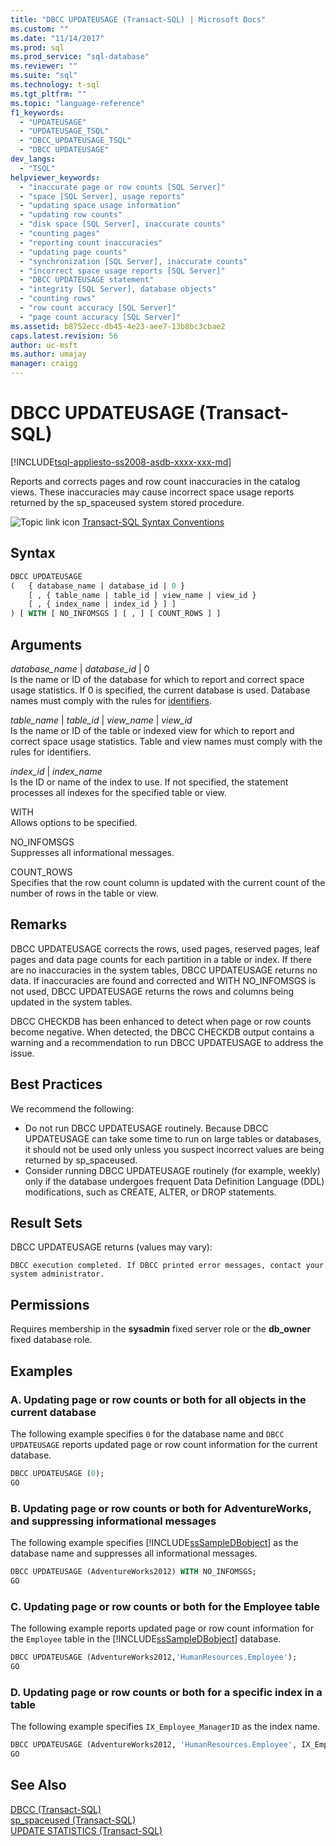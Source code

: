 ```yaml
---
title: "DBCC UPDATEUSAGE (Transact-SQL) | Microsoft Docs"
ms.custom: ""
ms.date: "11/14/2017"
ms.prod: sql
ms.prod_service: "sql-database"
ms.reviewer: ""
ms.suite: "sql"
ms.technology: t-sql
ms.tgt_pltfrm: ""
ms.topic: "language-reference"
f1_keywords: 
  - "UPDATEUSAGE"
  - "UPDATEUSAGE_TSQL"
  - "DBCC_UPDATEUSAGE_TSQL"
  - "DBCC UPDATEUSAGE"
dev_langs: 
  - "TSQL"
helpviewer_keywords: 
  - "inaccurate page or row counts [SQL Server]"
  - "space [SQL Server], usage reports"
  - "updating space usage information"
  - "updating row counts"
  - "disk space [SQL Server], inaccurate counts"
  - "counting pages"
  - "reporting count inaccuracies"
  - "updating page counts"
  - "synchronization [SQL Server], inaccurate counts"
  - "incorrect space usage reports [SQL Server]"
  - "DBCC UPDATEUSAGE statement"
  - "integrity [SQL Server], database objects"
  - "counting rows"
  - "row count accuracy [SQL Server]"
  - "page count accuracy [SQL Server]"
ms.assetid: b8752ecc-db45-4e23-aee7-13b8bc3cbae2
caps.latest.revision: 56
author: uc-msft
ms.author: umajay
manager: craigg
---
```

# DBCC UPDATEUSAGE (Transact-SQL)
[!INCLUDE[tsql-appliesto-ss2008-asdb-xxxx-xxx-md](../../includes/tsql-appliesto-ss2008-asdb-xxxx-xxx-md.md)]

Reports and corrects pages and row count inaccuracies in the catalog views. These inaccuracies may cause incorrect space usage reports returned by the sp_spaceused system stored procedure.
  
![Topic link icon](../../database-engine/configure-windows/media/topic-link.gif "Topic link icon") [Transact-SQL Syntax Conventions](../../t-sql/language-elements/transact-sql-syntax-conventions-transact-sql.md)
  
## Syntax  
  
```sql
DBCC UPDATEUSAGE   
(   { database_name | database_id | 0 }   
    [ , { table_name | table_id | view_name | view_id }   
    [ , { index_name | index_id } ] ]   
) [ WITH [ NO_INFOMSGS ] [ , ] [ COUNT_ROWS ] ]   
```  
  
## Arguments  
*database_name* | *database_id* | 0  
Is the name or ID of the database for which to report and correct space usage statistics. If 0 is specified, the current database is used. Database names must comply with the rules for [identifiers](../../relational-databases/databases/database-identifiers.md).  
  
*table_name* | *table_id* | *view_name* | *view_id*  
Is the name or ID of the table or indexed view for which to report and correct space usage statistics. Table and view names must comply with the rules for identifiers.  
  
*index_id* | *index_name*  
Is the ID or name of the index to use. If not specified, the statement processes all indexes for the specified table or view.  
  
WITH  
Allows options to be specified.  
  
NO_INFOMSGS  
Suppresses all informational messages.  
  
COUNT_ROWS  
Specifies that the row count column is updated with the current count of the number of rows in the table or view.  
  
## Remarks  
DBCC UPDATEUSAGE corrects the rows, used pages, reserved pages, leaf pages and data page counts for each partition in a table or index. If there are no inaccuracies in the system tables, DBCC UPDATEUSAGE returns no data. If inaccuracies are found and corrected and WITH NO_INFOMSGS is not used, DBCC UPDATEUSAGE returns the rows and columns being updated in the system tables.
  
DBCC CHECKDB has been enhanced to detect when page or row counts become negative. When detected, the DBCC CHECKDB output contains a warning and a recommendation to run DBCC UPDATEUSAGE to address the issue.
  
## Best Practices  
We recommend the following:
-   Do not run DBCC UPDATEUSAGE routinely. Because DBCC UPDATEUSAGE can take some time to run on large tables or databases, it should not be used only unless you suspect incorrect values are being returned by sp_spaceused.
-   Consider running DBCC UPDATEUSAGE routinely (for example, weekly) only if the database undergoes frequent Data Definition Language (DDL) modifications, such as CREATE, ALTER, or DROP statements.  
  
## Result Sets  
DBCC UPDATEUSAGE returns (values may vary):
  
`DBCC execution completed. If DBCC printed error messages, contact your system administrator.`
  
## Permissions  
Requires membership in the **sysadmin** fixed server role or the **db_owner** fixed database role.
  
## Examples  
  
### A. Updating page or row counts or both for all objects in the current database  
The following example specifies `0` for the database name and `DBCC UPDATEUSAGE` reports updated page or row count information for the current database.
  
```sql
DBCC UPDATEUSAGE (0);  
GO  
```  
  
### B. Updating page or row counts or both for AdventureWorks, and suppressing informational messages  
The following example specifies [!INCLUDE[ssSampleDBobject](../../includes/sssampledbobject-md.md)] as the database name and suppresses all informational messages.
  
```sql
DBCC UPDATEUSAGE (AdventureWorks2012) WITH NO_INFOMSGS;   
GO  
```  
  
### C. Updating page or row counts or both for the Employee table  
The following example reports updated page or row count information for the `Employee` table in the [!INCLUDE[ssSampleDBobject](../../includes/sssampledbobject-md.md)] database.
  
```sql
DBCC UPDATEUSAGE (AdventureWorks2012,'HumanResources.Employee');  
GO  
```  
  
### D. Updating page or row counts or both for a specific index in a table  
 The following example specifies `IX_Employee_ManagerID` as the index name.  
  
```sql
DBCC UPDATEUSAGE (AdventureWorks2012, 'HumanResources.Employee', IX_Employee_OrganizationLevel_OrganizationNode);  
GO  
```  
  
## See Also  
[DBCC &#40;Transact-SQL&#41;](../../t-sql/database-console-commands/dbcc-transact-sql.md)  
[sp_spaceused &#40;Transact-SQL&#41;](../../relational-databases/system-stored-procedures/sp-spaceused-transact-sql.md)  
[UPDATE STATISTICS &#40;Transact-SQL&#41;](../../t-sql/statements/update-statistics-transact-sql.md)
  
  
